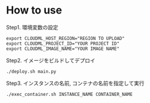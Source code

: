 

# How to use

Step1. 環境変数の設定
```
export CLOUDML_HOST_REGION="REGION TO UPLOAD"
export CLOUDML_PROJECT_ID="YOUR PROJECT ID"
export CLOUDML_IMAGE_NAME="YOUR IMAGE NAME"
```

Step2. イメージをビルドしてデプロイ
```
./deploy.sh main.py
```

Step3. インスタンスの名前, コンテナの名前を指定して実行
```
./exec_container.sh INSTANCE_NAME CONTAINER_NAME
```


